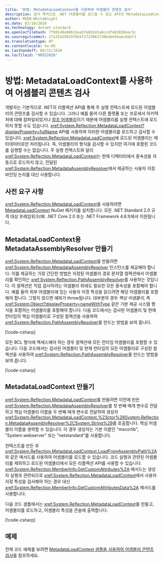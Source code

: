 ```yaml
---
title: '방법: MetadataLoadContext를 사용하여 어셈블리 콘텐츠 검사'
description: 검사 목적으로 .NET 어셈블리를 로드할 수 있는 API인 MetadataLoadContext를 사용하는 방법을 알아봅니다.
author: MSDN-WhiteKnight
ms.date: 03/10/2020
ms.technology: dotnet-standard
ms.openlocfilehash: 7f90149a98632ea57e8d241a0ccdf4b50264ac5c
ms.sourcegitcommit: 27a15a55019f6b5f2733961738babe94aec0def3
ms.translationtype: HT
ms.contentlocale: ko-KR
ms.lasthandoff: 09/15/2020
ms.locfileid: "90552026"
---
```

# <a name="how-to-inspect-assembly-contents-using-metadataloadcontext"></a>방법: MetadataLoadContext를 사용하여 어셈블리 콘텐츠 검사

개발자는 기본적으로 .NET의 리플렉션 API를 통해 주 실행 컨텍스트에 로드된 어셈블리의 콘텐츠를 검사할 수 있습니다. 그러나 예를 들어 다른 플랫폼 또는 프로세서 아키텍처에 대해 컴파일되었거나 [참조 어셈블리](reference-assemblies.md)이기 때문에 어셈블리를 실행 컨텍스트에 로드하지 못할 수도 있습니다. <xref:System.Reflection.MetadataLoadContext?displayProperty=fullName> API를 사용하여 이러한 어셈블리를 로드하고 검사할 수 있습니다. <xref:System.Reflection.MetadataLoadContext>에 로드된 어셈블리는 메타데이터로만 처리됩니다. 즉, 어셈블리의 형식을 검사할 수 있지만 여기에 포함된 코드를 실행할 수는 없습니다. 주 실행 컨텍스트와 달리 <xref:System.Reflection.MetadataLoadContext>는 현재 디렉터리에서 종속성을 자동으로 로드하지 않고, 전달된 <xref:System.Reflection.MetadataAssemblyResolver>에서 제공하는 사용자 지정 바인딩 논리를 대신 사용합니다.

## <a name="prerequisites"></a>사전 요구 사항

<xref:System.Reflection.MetadataLoadContext>를 사용하려면 [MetadataLoadContext](https://www.nuget.org/packages/System.Reflection.MetadataLoadContext) NuGet 패키지를 설치합니다. 모든 .NET Standard 2.0 규격 대상 프레임워크(예: .NET Core 2.0 또는 .NET Framework 4.6.1)에서 지원됩니다.

## <a name="create-metadataassemblyresolver-for-metadataloadcontext"></a>MetadataLoadContext용 MetadataAssemblyResolver 만들기

<xref:System.Reflection.MetadataLoadContext>를 만들려면 <xref:System.Reflection.MetadataAssemblyResolver> 인스턴스를 제공해야 합니다. 이를 제공하는 가장 간단한 방법은 지정된 어셈블리 경로 문자열 컬렉션에서 어셈블리를 확인하는 <xref:System.Reflection.PathAssemblyResolver>를 사용하는 것입니다. 이 컬렉션은 직접 검사하려는 어셈블리 외에도 필요한 모든 종속성을 포함해야 합니다. 예를 들어 외부 어셈블리에 있는 사용자 지정 특성을 읽으려면 해당 어셈블리를 포함해야 합니다. 그렇지 않으면 예외가 throw됩니다. 대부분의 경우 *핵심 어셈블리*, 즉 <xref:System.Object?displayProperty=nameWithType> 같은 기본 제공 시스템 형식을 포함하는 어셈블리를 포함해야 합니다. 다음 코드에서는 검사된 어셈블리 및 현재 런타임의 핵심 어셈블리로 구성된 컬렉션을 사용하여 <xref:System.Reflection.PathAssemblyResolver>를 만드는 방법을 보여 줍니다.

[!code-csharp[](snippets/inspect-contents-using-metadataloadcontext/MetadataLoadContextSnippets.cs#CoreAssembly)]

모든 BCL 형식에 액세스해야 하는 경우 컬렉션에 모든 런타임 어셈블리를 포함할 수 있습니다. 다음 코드에서는 검사된 어셈블리 및 현재 런타임의 모든 어셈블리로 구성된 컬렉션을 사용하여 <xref:System.Reflection.PathAssemblyResolver>를 만드는 방법을 보여 줍니다.

[!code-csharp[](snippets/inspect-contents-using-metadataloadcontext/MetadataLoadContextSnippets.cs#RuntimeAssemblies)]

## <a name="create-metadataloadcontext"></a>MetadataLoadContext 만들기

<xref:System.Reflection.MetadataLoadContext>를 만들려면 이전에 만든 <xref:System.Reflection.MetadataAssemblyResolver>를 첫 번째 매개 변수로 전달하고 핵심 어셈블리 이름을 두 번째 매개 변수로 전달하여 생성자 <xref:System.Reflection.MetadataLoadContext.%23ctor%28System.Reflection.MetadataAssemblyResolver%2CSystem.String%29>를 호출합니다. 핵심 어셈블리 이름을 생략할 수 있습니다. 이 경우 생성자는 기본 이름인 "mscorlib", "System.webserver" 또는 "netstandard"를 사용합니다.

컨텍스트를 만든 후 <xref:System.Reflection.MetadataLoadContext.LoadFromAssemblyPath%2A>와 같은 메서드를 사용하여 어셈블리를 로드할 수 있습니다. 코드 실행과 관련된 어셈블리를 제외하고 로드된 어셈블리에서 모든 리플렉션 API를 사용할 수 있습니다. <xref:System.Reflection.MemberInfo.GetCustomAttributes%2A> 메서드는 생성자 실행과 관련되므로 <xref:System.Reflection.MetadataLoadContext>에서 사용자 지정 특성을 검사해야 하는 경우 대신 <xref:System.Reflection.MemberInfo.GetCustomAttributesData%2A> 메서드를 사용합니다.

다음 코드 샘플에서는 <xref:System.Reflection.MetadataLoadContext>를 만들고, 어셈블리를 로드하고, 어셈블리 특성을 콘솔에 출력합니다.

[!code-csharp[](snippets/inspect-contents-using-metadataloadcontext/MetadataLoadContextSnippets.cs#CreateContext)]

## <a name="example"></a>예제

전체 코드 예제를 보려면 [MetadataLoadContext 샘플을 사용하여 어셈블리 콘텐츠 검사](/samples/dotnet/samples/inspect-assembly-contents-using-metadataloadcontext/)를 참조하세요.
